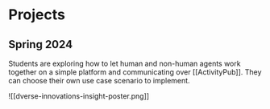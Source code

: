 # Projects

## Spring 2024

Students are exploring how to let human and  non-human agents work together on a simple platform and communicating over [[ActivityPub]]. They can choose their own use case scenario to implement.

![[dverse-innovations-insight-poster.png]]

